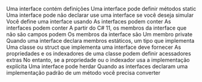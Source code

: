 Uma interface contém definições 
                                      Uma interface pode definir métodos static
                                      Uma interface pode não declarar
                                      use uma interface se você deseja simular 
Você define uma interface usando 
As interfaces podem conter 
                                                  As interfaces podem conter 
          A partir do C# 11, os membros da interface que não são campos podem
                                              Os membros da interface são 
                                                Um membro private 
  Quando uma interface declara membros estáticos, um tipo que implementa
Uma classe ou struct que implementa uma interface deve fornecer
As propriedades e os indexadores de uma classe podem definir acessadores extras 
  No entanto, se a propriedade ou o indexador usa a implementação explícita
Uma interface pode herdar 
            Quando as interfaces declaram uma implementação padrão de um método
                você precisa converter